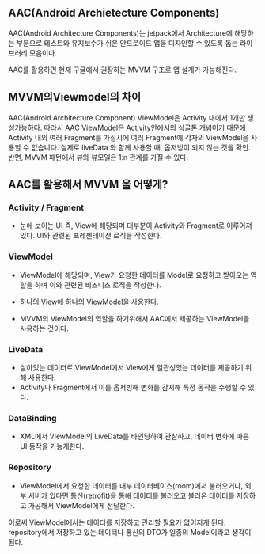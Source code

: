 ## AAC(Android Archietecture Components)
AAC(Android Architecture Components)는 jetpack에서 Architecture에 해당하는 부분으로 테스트와 유지보수가 쉬운 안드로이드 앱을 디자인할 수 있도록 돕는 라이브러리 모음이다.

AAC를 활용하면 현재 구글에서 권장하는 MVVM 구조로 앱 설계가 가능해진다.

## MVVM의Viewmodel의 차이
AAC(Android Architecture Component) ViewModel은 Activity 내에서 1개만 생성가능하다. 따라서 AAC ViewModel은 Activity안에서의 싱글톤 개념이기 때문에 Activity 내의 여러 Fragment를 가질시에 여러 Fragment에 각자의 ViewModel을 사용할 수 없습니다. 실제로 liveData 와 함께 사용할 때, 옵저빙이 되지 않는 것을 확인.
반면, MVVM 패턴에서 뷰와 뷰모델은 1:n 관계를 가질 수 있다.

## AAC를 활용해서 MVVM 을 어떻게?
### Activity / Fragment
+ 눈에 보이는 UI 즉, View에 해당되며 대부분이 Activity와 Fragment로 이루어져 있다. UI와 관련된 프레젠테이션 로직을 작성한다.

### ViewModel
+ ViewModel에 해당되며, View가 요청한 데이터를 Model로 요청하고 받아오는 역할을 하며 이와 관련된 비즈니스 로직을 작성한다.

+ 하나의 View에 하나의 ViewModel을 사용한다. 
+ MVVM의 ViewModel의 역할을 하기위해서 AAC에서 제공하는 ViewModel을 사용하는 것이다.

### LiveData
+ 살아있는 데이터로 ViewModel에서 View에게 일관성있는 데이터를 제공하기 위해 사용한다.
+ Activity나 Fragment에서 이를 옵저빙해 변화를 감지해 특정 동작을 수행할 수 있다.

### DataBinding
+ XML에서 ViewModel의 LiveData를 바인딩하여 관찰하고, 데이터 변화에 따른 UI 동작을 가능케한다.

### Repository
+ ViewModel에서 요청한 데이터를 내부 데이터베이스(room)에서 불러오거나, 외부 서버가 있다면 통신(retrofit)을 통해 데이터를 불러오고 불러온 데이터를 저장하고 가공해서 ViewModel에게 전달한다.

이로써 ViewModel에서는 데이터를 저장하고 관리할 필요가 없어지게 된다.
repository에서 저장하고 있는 데이터나 통신의 DTO가 일종의 Model이라고 생각이 된다.